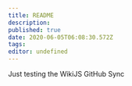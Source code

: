 ```yaml
---
title: README
description: 
published: true
date: 2020-06-05T06:08:30.572Z
tags: 
editor: undefined
---
```


Just testing the WikiJS GitHub Sync
